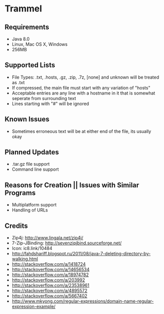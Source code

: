 Trammel
==========

Requirements
------------
- Java 8.0
- Linux, Mac OS X, Windows
- 256MB

Supported Lists
---------------
- File Types: .txt, .hosts, .gz, .zip, .7z, [none] and unknown will be treated as .txt
- If compressed, the main file must start with any variation of "hosts"
- Acceptable entries are any line with a hostname in it that is somewhat seperate from surrounding text
- Lines starting with "#" will be ignored

Known Issues
------------
- Sometimes erroneous text will be at either end of the file, its usually okay

Planned Updates
---------------
- .tar.gz file support
- Command line support

Reasons for Creation || Issues with Similar Programs
----------------------------------------------------
- Multiplatform support
- Handling of URLs

Credits
-------
- Zip4j: http://www.lingala.net/zip4j/
- 7-Zip-JBinding: http://sevenzipjbind.sourceforge.net/
- Icon: ic8.link/10484
- http://fahdshariff.blogspot.ru/2011/08/java-7-deleting-directory-by-walking.html
- http://stackoverflow.com/a/1418724
- http://stackoverflow.com/a/14656534
- http://stackoverflow.com/a/18974782
- http://stackoverflow.com/a/203992
- http://stackoverflow.com/a/23538961
- http://stackoverflow.com/a/4895572
- http://stackoverflow.com/a/5667402
- http://www.mkyong.com/regular-expressions/domain-name-regular-expression-example/
